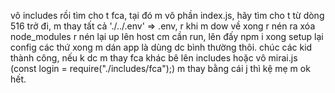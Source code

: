 vô includes rồi tìm cho t fca,
tại đó m vô phần index.js,
hãy tìm cho t từ dòng 516 trở đi,
m thay tất cả './../.env' => .env,
r khi m dow về xong r nén ra xóa node_modules r nén lại up lên host cm cần run,
lên đấy npm i xong setup lại config các thứ xong m dán app là dùng dc bình thường thôi.
chúc các kid thành công, nếu k dc m thay fca khác bê lên includes hoặc vô mirai.js (const login = require("./includes/fca");) m thay bằng cái j thì kệ mẹ m ok hết.